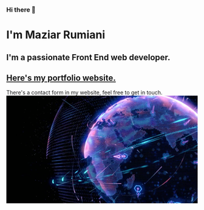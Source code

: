 ### Hi there 👋
# I'm Maziar Rumiani

## I'm a passionate Front End web developer.

## [Here's my portfolio website.](https://rumiani.ir/)

There's a contact form in my website, feel free to get in touch.
![myImage](https://github.com/rumiani/rumiani/blob/main/earth.png)


<!--
**rumiani/rumiani** is a ✨ _special_ ✨ repository because its `README.md` (this file) appears on your GitHub profile.

Here are some ideas to get you started:

- 🔭 I’m currently working on ...
- 🌱 I’m currently learning ...
- 👯 I’m looking to collaborate on ...
- 🤔 I’m looking for help with ...
- 💬 Ask me about ...
- 📫 How to reach me: ...
- 😄 Pronouns: ...
- ⚡ Fun fact: ...
-->

